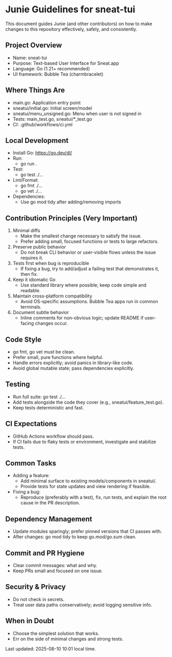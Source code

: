 # Junie Guidelines for sneat-tui

This document guides Junie (and other contributors) on how to make changes to this repository effectively, safely, and consistently.

## Project Overview
- Name: sneat-tui
- Purpose: Text-based User Interface for Sneat.app
- Language: Go (1.21+ recommended)
- UI framework: Bubble Tea (charmbracelet)

## Where Things Are
- main.go: Application entry point
- sneatui/initial.go: Initial screen/model
- sneatui/menu_unsigned.go: Menu when user is not signed in
- Tests: main_test.go, sneatui/*_test.go
- CI: .github/workflows/ci.yml

## Local Development
- Install Go: https://go.dev/dl/
- Run:
  - go run .
- Test:
  - go test ./...
- Lint/Format:
  - go fmt ./...
  - go vet ./...
- Dependencies:
  - Use go mod tidy after adding/removing imports

## Contribution Principles (Very Important)
1. Minimal diffs
   - Make the smallest change necessary to satisfy the issue.
   - Prefer adding small, focused functions or tests to large refactors.
2. Preserve public behavior
   - Do not break CLI behavior or user-visible flows unless the issue requires it.
3. Tests first when bug is reproducible
   - If fixing a bug, try to add/adjust a failing test that demonstrates it, then fix.
4. Keep it idiomatic Go
   - Use standard library where possible; keep code simple and readable.
5. Maintain cross-platform compatibility
   - Avoid OS-specific assumptions. Bubble Tea apps run in common terminals.
6. Document subtle behavior
   - Inline comments for non-obvious logic; update README if user-facing changes occur.

## Code Style
- go fmt, go vet must be clean.
- Prefer small, pure functions where helpful.
- Handle errors explicitly; avoid panics in library-like code.
- Avoid global mutable state; pass dependencies explicitly.

## Testing
- Run full suite: go test ./...
- Add tests alongside the code they cover (e.g., sneatui/feature_test.go).
- Keep tests deterministic and fast.

## CI Expectations
- GitHub Actions workflow should pass.
- If CI fails due to flaky tests or environment, investigate and stabilize tests.

## Common Tasks
- Adding a feature:
  - Add minimal surface to existing models/components in sneatui/.
  - Provide tests for state updates and view rendering if feasible.
- Fixing a bug:
  - Reproduce (preferably with a test), fix, run tests, and explain the root cause in the PR description.

## Dependency Management
- Update modules sparingly; prefer pinned versions that CI passes with.
- After changes: go mod tidy to keep go.mod/go.sum clean.

## Commit and PR Hygiene
- Clear commit messages: what and why.
- Keep PRs small and focused on one issue.

## Security & Privacy
- Do not check in secrets.
- Treat user data paths conservatively; avoid logging sensitive info.

## When in Doubt
- Choose the simplest solution that works.
- Err on the side of minimal changes and strong tests.

Last updated: 2025-08-10 10:01 local time.